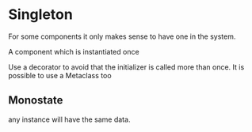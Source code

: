 # Singleton

For some components it only makes sense to have one in the system. 

A component which is instantiated once

Use a decorator to avoid that the initializer is called more than once. It is possible to use a Metaclass too

## Monostate

any instance will have the same data. 